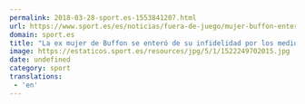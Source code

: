 ```yaml
---
permalink: 2018-03-28-sport.es-1553841207.html
url: https://www.sport.es/es/noticias/fuera-de-juego/mujer-buffon-entero-infidelidad-por-los-medios-comunicacion-6722126?utm_source=rss-noticias&utm_medium=feed&utm_campaign=fuera-de-juego
domain: sport.es
title: "La ex mujer de Buffon se enteró de su infidelidad por los medios de co"
image: https://estaticos.sport.es/resources/jpg/5/1/1522249702015.jpg
date: undefined
category: sport
translations: 
 - 'en'
---
```


